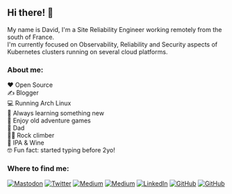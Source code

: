 <h2>Hi there! 👋</h2>

My name is David, I'm a Site Reliability Engineer working remotely from the south of France.\
I'm currently focused on Observability, Reliability and Security aspects of Kubernetes clusters running on several cloud platforms.

<h3>About me:</h3>

❤️ Open Source \
✍️ Blogger \
💻 Running Arch Linux \
🎯 Always learning something new \
💾 Enjoy old adventure games \
👶 Dad \
🧗‍♂️ Rock climber \
🍺 IPA & Wine \
🤓 Fun fact: started typing before 2yo!
<br>
</div>

<h3>Where to find me:</h3>

<!-- https://github.com/simple-icons/simple-icons/blob/develop/slugs.md -->
[![Mastodon](https://img.shields.io/badge/Mastodon-5c4ce2?logo=mastodon&logoColor=fff&style=for-the-badge)](https://hachyderm.io/@0xDC) 
[![Twitter](https://img.shields.io/badge/Twitter-1D9BF0?logo=twitter&logoColor=fff&style=for-the-badge)](https://twitter.com/0xDC_) 
[![Medium](https://img.shields.io/badge/Medium-fff?logo=medium&logoColor=000&style=for-the-badge)](https://medium.com/@dotdc#gh-dark-mode-only) 
[![Medium](https://img.shields.io/badge/Medium-000?logo=medium&logoColor=fff&style=for-the-badge)](https://medium.com/@dotdc#gh-light-mode-only) 
[![LinkedIn](https://img.shields.io/badge/LinkedIn-0077b5?logo=linkedin&style=for-the-badge)](https://www.linkedin.com/in/0xDC/) 
[![GitHub](https://img.shields.io/badge/GitHub-fff?logo=github&logoColor=000&style=for-the-badge)](https://github.com/dotdc#gh-dark-mode-only) 
[![GitHub](https://img.shields.io/badge/GitHub-000?logo=github&logoColor=fff&style=for-the-badge)](https://github.com/dotdc#gh-light-mode-only) 